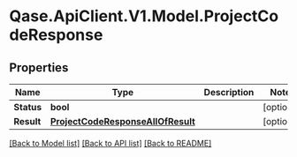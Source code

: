 # Qase.ApiClient.V1.Model.ProjectCodeResponse

## Properties

Name | Type | Description | Notes
------------ | ------------- | ------------- | -------------
**Status** | **bool** |  | [optional] 
**Result** | [**ProjectCodeResponseAllOfResult**](ProjectCodeResponseAllOfResult.md) |  | [optional] 

[[Back to Model list]](../../README.md#documentation-for-models) [[Back to API list]](../../README.md#documentation-for-api-endpoints) [[Back to README]](../../README.md)

